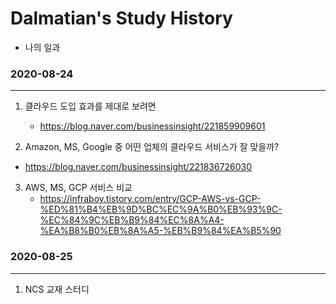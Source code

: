 # Dalmatian's Study History

- 나의 일과



### 2020-08-24

------

1. 클라우드 도입 효과를 제대로 보려면
   - https://blog.naver.com/businessinsight/221859909601

2.  Amazon, MS, Google 중 어떤 업체의 클라우드 서비스가 잘 맞을까?
   - https://blog.naver.com/businessinsight/221836726030

3. AWS, MS, GCP 서비스 비교
   - https://infraboy.tistory.com/entry/GCP-AWS-vs-GCP-%ED%81%B4%EB%9D%BC%EC%9A%B0%EB%93%9C-%EC%84%9C%EB%B9%84%EC%8A%A4-%EA%B8%B0%EB%8A%A5-%EB%B9%84%EA%B5%90



### 2020-08-25

---------

1. NCS 교재 스터디